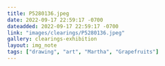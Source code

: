 ```yaml
---
title: P5280136.jpeg
date: 2022-09-17 22:59:17 -0700
dateadded: 2022-09-17 22:59:17 -0700
link: "images/clearings/P5280136.jpeg"
gallery: clearings-exhibition
layout: img_note
tags: ["drawing", "art", "Martha", "Grapefruits"]
--- 
```

